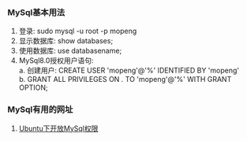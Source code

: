 ### MySql基本用法
 1. 登录: sudo mysql -u root -p mopeng
 2. 显示数据库: show databases;
 3. 使用数据库: use databasename;
 4. MySql8.0授权用户语句:  
    a. 创建用户: CREATE USER 'mopeng'@'%' IDENTIFIED BY 'mopeng'  
    b. GRANT ALL PRIVILEGES ON *.* TO 'mopeng'@'%' WITH GRANT OPTION;

### MySql有用的网址
 1. [Ubuntu下开放MySql权限](https://blog.csdn.net/weixin_39589455/article/details/126445394)
